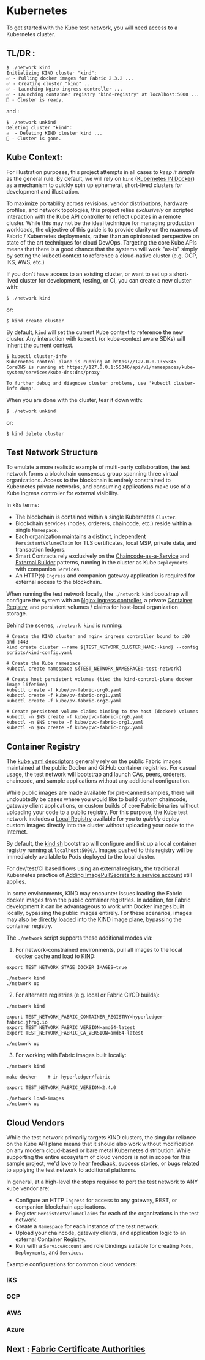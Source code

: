 # Kubernetes

To get started with the Kube test network, you will need access to a Kubernetes cluster.

## TL/DR :

```shell
$ ./network kind
Initializing KIND cluster "kind":
✅ - Pulling docker images for Fabric 2.3.2 ...
✅ - Creating cluster "kind" ...
✅ - Launching Nginx ingress controller ...
✅ - Launching container registry "kind-registry" at localhost:5000 ...
🏁 - Cluster is ready.
```

and :
```shell
$ ./network unkind
Deleting cluster "kind":
☠️  - Deleting KIND cluster kind ...
🏁 - Cluster is gone.
```


## Kube Context:

For illustration purposes, this project attempts in all cases to _keep it simple_ as the
general rule.  By default, we will rely on `kind` ([Kubernetes IN Docker](https://kind.sigs.k8s.io))
as a mechanism to quickly spin up ephemeral, short-lived clusters for development and
illustration.

To maximize portability across revisions, vendor distributions, hardware profiles, and
network topologies, this project relies _exclusively_ on scripted interaction with the
Kube API controller to reflect updates in a remote cluster.  While this may not be the
ideal technique for managing production workloads, the objective of this guide is to provide
clarity on the nuances of Fabric / Kubernetes deployments, rather than an opinionated
perspective on state of the art techniques for cloud Dev/Ops.  Targeting
the core Kube APIs means that there is a good chance that the systems will work "as-is"
simply by setting the kubectl context to reference a cloud-native cluster (e.g. OCP, IKS,
AWS, etc.)

If you don't have access to an existing cluster, or want to set up a short-lived cluster
for development, testing, or CI, you can create a new cluster with:

```shell
$ ./network kind
```
or:
```shell
$ kind create cluster
```

By default, `kind` will set the current Kube context to reference the new cluster.  Any
interaction with `kubectl` (or kube-context aware SDKs) will inherit the current context.

```shell
$ kubectl cluster-info
Kubernetes control plane is running at https://127.0.0.1:55346
CoreDNS is running at https://127.0.0.1:55346/api/v1/namespaces/kube-system/services/kube-dns:dns/proxy

To further debug and diagnose cluster problems, use 'kubectl cluster-info dump'.
```

When you are done with the cluster, tear it down with:
```shell
$ ./network unkind
```
or:
```shell
$ kind delete cluster
```

## Test Network Structure

To emulate a more realistic example of multi-party collaboration, the test network
forms a blockchain consensus group spanning three virtual organizations.  Access to the
blockchain is entirely constrained to Kubernetes private networks, and consuming applications
make use of a Kube ingress controller for external visibility.

In k8s terms:

- The blockchain is contained within a single Kubernetes `Cluster`.
- Blockchain services (nodes, orderers, chaincode, etc.) reside within a single `Namespace`.
- Each organization maintains a distinct, independent `PersistentVolumeClaim` for TLS certificates,
  local MSP, private data, and transaction ledgers.
- Smart Contracts rely exclusively on the [Chaincode-as-a-Service](link) and [External Builder](link)
  patterns, running in the cluster as Kube `Deployments` with companion `Services`.
- An HTTP(s) `Ingress` and companion gateway application is required for external access to the blockchain.

When running the test network locally, the `./network kind` bootstrap will configure the system with
an [Nginx ingress controller](link), a private [Container Registry](link), and persistent volumes / claims for
host-local organization storage.

Behind the scenes, `./network kind` is running:

```shell
# Create the KIND cluster and nginx ingress controller bound to :80 and :443
kind create cluster --name ${TEST_NETWORK_CLUSTER_NAME:-kind} --config scripts/kind-config.yaml

# Create the Kube namespace
kubectl create namespace ${TEST_NETWORK_NAMESPACE:-test-network}

# Create host persistent volumes (tied the kind-control-plane docker image lifetime)
kubectl create -f kube/pv-fabric-org0.yaml
kubectl create -f kube/pv-fabric-org1.yaml
kubectl create -f kube/pv-fabric-org2.yaml

# Create persistent volume claims binding to the host (docker) volumes
kubectl -n $NS create -f kube/pvc-fabric-org0.yaml
kubectl -n $NS create -f kube/pvc-fabric-org1.yaml
kubectl -n $NS create -f kube/pvc-fabric-org2.yaml
```

## Container Registry

The [kube yaml descriptors](../kube) generally rely on the public Fabric images maintained at the public
Docker and GitHub container registries.  For casual usage, the test network will bootstrap and launch CAs,
peers, orderers, chaincode, and sample applications without any additional configuration.

While public images are made available for pre-canned samples, there will undoubtedly be cases
where you would like to build custom chaincode, gateway client applications, or custom builds of core
Fabric binaries without uploading your code to a public registry.  For this purpose, the Kube test
network includes a [Local Registry](https://kind.sigs.k8s.io/docs/user/local-registry/) available for
you to _quickly_ deploy custom images directly into the cluster without uploading your code to the
Internet.

By default, the [kind.sh](../scripts/kind.sh) bootstrap will configure and link up a local container
registry running at `localhost:5000/`.  Images pushed to this registry will be immediately available
to Pods deployed to the local cluster.  

For dev/test/CI based flows using an external registry, the traditional Kubernetes practice of
[Adding ImagePullSecrets to a service account](https://kubernetes.io/docs/tasks/configure-pod-container/configure-service-account/#add-imagepullsecrets-to-a-service-account)
still applies.

In some environments, KIND may encounter issues loading the Fabric docker images from the public container
registries.  In addition, for Fabric development it can be advantageous to work with Docker images built
locally, bypassing the public images entirely.  For these scenarios, images may also be [directly loaded](https://kind.sigs.k8s.io/docs/user/quick-start/#loading-an-image-into-your-cluster)
into the KIND image plane, bypassing the container registry.

The `./network` script supports these additional modes via:

1.  For network-constrained environments, pull all images to the local docker cache and load to KIND:
```shell
export TEST_NETWORK_STAGE_DOCKER_IMAGES=true

./network kind
./network up  
```

2.  For alternate registries (e.g. local or Fabric CI/CD builds):
```shell
./network kind

export TEST_NETWORK_FABRIC_CONTAINER_REGISTRY=hyperledger-fabric.jfrog.io
export TEST_NETWORK_FABRIC_VERSION=amd64-latest
export TEST_NETWORK_FABRIC_CA_VERSION=amd64-latest

./network up  
```

3.  For working with Fabric images built locally:
```shell
./network kind

make docker    # in hyperledger/fabric

export TEST_NETWORK_FABRIC_VERSION=2.4.0

./network load-images
./network up
```

## Cloud Vendors

While the test network primarily targets KIND clusters, the singular reliance on the Kube API plane
means that it should also work without modification on any modern cloud-based or bare metal
Kubernetes distribution.  While supporting the entire ecosystem of cloud vendors is not in scope
for this sample project, we'd love to hear feedback, success stories, or bugs related to applying the
test network to additional platforms.

In general, at a high-level the steps required to port the test network to ANY kube vendor are:

- Configure an HTTP `Ingress` for access to any gateway, REST, or companion blockchain applications.
- Register `PersistentVolumeClaims` for each of the organizations in the test network.
- Create a `Namespace` for each instance of the test network.
- Upload your chaincode, gateway clients, and application logic to an external Container Registry.
- Run with a `ServiceAccount` and role bindings suitable for creating `Pods`, `Deployments`, and `Services`.

Example configurations for common cloud vendors:

### IKS
### OCP
### AWS
### Azure

## Next : [Fabric Certificate Authorities](CA.md)
